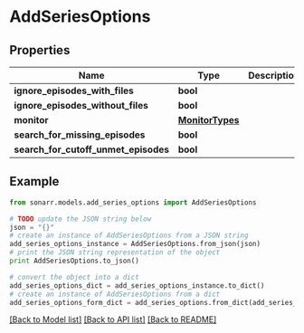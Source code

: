 # AddSeriesOptions


## Properties
Name | Type | Description | Notes
------------ | ------------- | ------------- | -------------
**ignore_episodes_with_files** | **bool** |  | [optional] 
**ignore_episodes_without_files** | **bool** |  | [optional] 
**monitor** | [**MonitorTypes**](MonitorTypes.md) |  | [optional] 
**search_for_missing_episodes** | **bool** |  | [optional] 
**search_for_cutoff_unmet_episodes** | **bool** |  | [optional] 

## Example

```python
from sonarr.models.add_series_options import AddSeriesOptions

# TODO update the JSON string below
json = "{}"
# create an instance of AddSeriesOptions from a JSON string
add_series_options_instance = AddSeriesOptions.from_json(json)
# print the JSON string representation of the object
print AddSeriesOptions.to_json()

# convert the object into a dict
add_series_options_dict = add_series_options_instance.to_dict()
# create an instance of AddSeriesOptions from a dict
add_series_options_form_dict = add_series_options.from_dict(add_series_options_dict)
```
[[Back to Model list]](../README.md#documentation-for-models) [[Back to API list]](../README.md#documentation-for-api-endpoints) [[Back to README]](../README.md)


